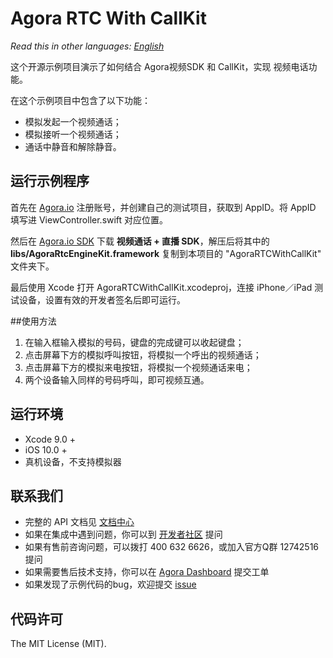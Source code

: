 # Agora RTC With CallKit

*Read this in other languages: [English](README.md)*

这个开源示例项目演示了如何结合 Agora视频SDK 和 CallKit，实现 视频电话功能。

在这个示例项目中包含了以下功能：

- 模拟发起一个视频通话；
- 模拟接听一个视频通话；
- 通话中静音和解除静音。

## 运行示例程序
首先在 [Agora.io](https://dashboard.agora.io/cn/signup/) 注册账号，并创建自己的测试项目，获取到 AppID。将 AppID 填写进 ViewController.swift 对应位置。

然后在 [Agora.io SDK](https://docs.agora.io/cn/Agora%20Platform/downloads) 下载 **视频通话 + 直播 SDK**，解压后将其中的 **libs/AgoraRtcEngineKit.framework** 复制到本项目的 "AgoraRTCWithCallKit" 文件夹下。

最后使用 Xcode 打开 AgoraRTCWithCallKit.xcodeproj，连接 iPhone／iPad 测试设备，设置有效的开发者签名后即可运行。

##使用方法
1. 在输入框输入模拟的号码，键盘的完成键可以收起键盘；
2. 点击屏幕下方的模拟呼叫按钮，将模拟一个呼出的视频通话；
3. 点击屏幕下方的模拟来电按钮，将模拟一个视频通话来电；
4. 两个设备输入同样的号码呼叫，即可视频互通。

## 运行环境
* Xcode 9.0 +
* iOS 10.0 +
* 真机设备，不支持模拟器

## 联系我们

- 完整的 API 文档见 [文档中心](https://docs.agora.io/cn/)
- 如果在集成中遇到问题，你可以到 [开发者社区](https://dev.agora.io/cn/) 提问
- 如果有售前咨询问题，可以拨打 400 632 6626，或加入官方Q群 12742516 提问
- 如果需要售后技术支持，你可以在 [Agora Dashboard](https://dashboard.agora.io) 提交工单
- 如果发现了示例代码的bug，欢迎提交 [issue](https://github.com/AgoraIO/Advanced-Video/issues)

## 代码许可

The MIT License (MIT).
